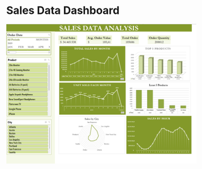# Sales Data Dashboard

![Sales Data Dashboard](https://github.com/vinahuang97/Excel-Portfolio/blob/main/01%20Sales%20Data%20Dashboard/Sales-Data-Dashboard.png)
